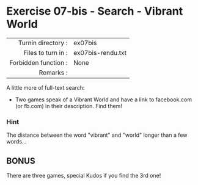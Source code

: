 # Exercise 07-bis - Search - Vibrant World

|                         |                    |
| -----------------------:| ------------------ |
|   Turnin directory :    |  ex07bis           |
|   Files to turn in :    |  ex07bis-rendu.txt |
|   Forbidden function :  |  None              |
|   Remarks :             |                    |

A little more of full-text search:

- Two games speak of a Vibrant World and have a link to facebook.com (or fb.com) in their description. Find them!

### Hint

The distance between the word "vibrant" and "world" longer than a few words...

## BONUS

There are three games, special Kudos if you find the 3rd one!
